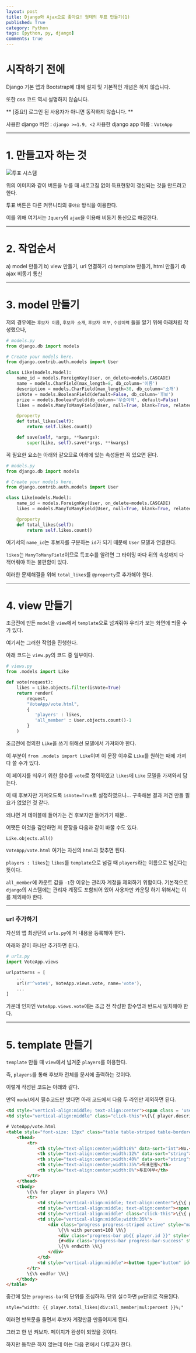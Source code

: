 ```yaml
---
layout: post
title: Django와 Ajax으로 좋아요! 형태의 투표 만들기(1)
published: True
category: Python
tags: [python, py, django]
comments: true
---
```


# 시작하기 전에

Django 기본 앱과 Bootstrap에 대해 설치 및 기본적인 개념은 하지 않습니다.

또한 css 코드 역시 설명하지 않습니다.

** [중요!] 로그인 된 사용자가 아니면 동작하지 않습니다. **

사용한 django 버전 : `django >=1.9, <2`
사용한 django app 이름 : `VoteApp`

-----

# 1. 만들고자 하는 것

![투표 시스템](/asset/img/vote/1.gif)

위의 이미지와 같이 버튼을 누를 때 새로고침 없이 득표현황이 갱신되는 것을 만드려고 한다.

투표 버튼은 다른 커뮤니티의 `좋아요` 방식을 이용한다.

이를 위해 여기서는 `Jquery`의 `ajax`을 이용해 비동기 통신으로 해결한다.


-----

# 2. 작업순서

a) model 만들기
b) view 만들기, url 연결하기
c) template 만들기, html 만들기
d) ajax 비동기 통신


-----

# 3. model 만들기

저의 경우에는 `후보자 이름`, `후보자 소개`, `후보자 여부`, `수상이력` 들을 알기 위해 아래처럼 작성했으나,

```py
# models.py
from django.db import models

# Create your models here.
from django.contrib.auth.models import User

class Like(models.Model):
    name_id = models.ForeignKey(User, on_delete=models.CASCADE)
    name = models.CharField(max_length=8, db_column='이름')
    description = models.CharField(max_length=30, db_column='소개')
    isVote = models.BooleanField(default=False, db_column='후보')
    prize = models.BooleanField(db_column='우승이력', default=False)
    likes = models.ManyToManyField(User, null=True, blank=True, related_name='likes')

    @property
    def total_likes(self):
        return self.likes.count()

    def save(self, *args, **kwargs):
        super(Like, self).save(*args, **kwargs)
```

꼭 필요한 요소는 아래와 같으므로 아래에 있는 속성들만 꼭 있으면 된다.

```py
# models.py
from django.db import models

# Create your models here.
from django.contrib.auth.models import User

class Like(models.Model):
    name_id = models.ForeignKey(User, on_delete=models.CASCADE)
    likes = models.ManyToManyField(User, null=True, blank=True, related_name='likes')

    @property
    def total_likes(self):
        return self.likes.count()
```

여기서의 `name_id`는 후보자를 구분하는 `id`가 되기 때문에 `User` 모델과 연결한다.

`likes`는 `ManyToManyField`이므로 득표수를 알려면 그 타이밍 마다 뒤의 속성까지 다 적어줘야 하는 불편함이 있다.

이러한 문제해결을 위해 `total_likes`를 `@property`로 추가해야 한다.


-----

# 4. view 만들기

조금전에 만든 `model`을 `view`에서 `template`으로 넘겨줘야 우리가 보는 화면에 띄울 수가 있다.

여기서는 그러한 작업을 진행한다.

아래 코드는 `view.py`의 코드 중 일부이다.

```py
# views.py
from .models import Like

def vote(request):
    likes = Like.objects.filter(isVote=True)
    return render(
        request,
        "VoteApp/vote.html",
        {
           'players' : likes,
           'all_member' : User.objects.count()-1
        }
    )
```

조금전에 정의한 `Like`을 쓰기 위해선 모델에서 가져와야 한다.

이 부분이 `from .models import Like`이며 이 문장 이후로 `Like`를 원하는 때에 가져다 쓸 수가 있다.

이 페이지를 띄우기 위한 함수를 `vote`로 정의하였고 `likes`에 `Like` 모델을 가져와서 담는다.

이 때 후보자만 가져오도록 `isVote=True`로 설정하였으나... 구축해본 결과 저건 만들 필요가 없었던 것 같다.

왜냐면 저 테이블에 들어가는 건 후보자만 들어가기 때문..

어쨋든 이것을 감안하면 저 문장을 다음과 같이 바꿀 수도 있다.

`Like.objects.all()`

`VoteApp/vote.html` 여기는 자신의 `html`과 맞추면 된다.

`players : likes`는 `likes`를 `template`으로 넘길 때 `players`라는 이름으로 넘긴다는 뜻이다.

`all_member`에 카운트 값을 `-1`한 이유는 관리자 계정을 제외하기 위함이다. 기본적으로 `django`의 시스템에는 관리자 계정도 포함되어 있어 사용자만 카운팅 하기 위해서는 이를 제외해야 한다.


-----

### url 추가하기

자신의 앱 최상단의 `urls.py`에 저 내용을 등록해야 한다.

아래와 같이 하나만 추가하면 된다.

```py
# urls.py
import VoteApp.views

urlpatterns = [
    ...
    url(r'^vote$', VoteApp.views.vote, name='vote'),
    ...
]
```

가운데 인자인 `VoteApp.views.vote`에는 조금 전 작성한 함수명과 반드시 일치해야 한다.


-----

# 5. template 만들기

`template` 만들 때 `view`에서 넘겨준 `players`를 이용한다.

즉, `players`를 통해 후보자 전체를 문서에 출력하는 것이다.

이렇게 작성된 코드는 아래와 같다.

만약 `model`에서 필수코드만 썻다면 아래 코드에서 다음 두 라인만 제외하면 된다.

```html
<td style="vertical-align:middle; text-align:center"><span class = 'user-green'>\{\{ player.name \}\}</span></td>
<td style="vertical-align:middle" class="click-this">\{\{ player.description \}\}</td>
```

```html
# VoteApp/vote.html
<table style="font-size: 13px" class="table table-striped table-bordered sortable-table clickable-table" id="problemset">
    <thead>
        <tr>
            <th style="text-align:center;width:6%" data-sort="int">No.</th>
            <th style="text-align:center;width:12%" data-sort="string">이름</th>
            <th style="text-align:center;width:40%" data-sort="string">설명</th>
            <th style="text-align:center;width:35%">득표현황</th>
            <th style="text-align:center;width:8%">투표여부</th>
        </tr>
    </thead>
    <tbody>
        \{\% for player in players \%\}
        <tr>
            <td style="vertical-align:middle; text-align:center">\{\{ player.id \}\}</td>
            <td style="vertical-align:middle; text-align:center"><span class = 'user-green'>\{\{ player.name \}\}</span></td>
            <td style="vertical-align:middle" class="click-this">\{\{ player.description \}\}</td>
            <td style="vertical-align:middle;width:35%">
                <div class="progress progress-striped active" style="margin-bottom: 0px;">
                    \{\% with percent=100 \%\}
                    <div class="progress-bar pb{{ player.id }}" style="width: {{ player.total_likes|div:all_member|mul:percent }}%;"><span style="vertical-align:middle">\{\{ player.total_likes \}\} / \{\{ all_member \}\}</span></div>
                    {#<div class="progress-bar progress-bar-success" style="width: 100%;">1</div>#}
                    \{\% endwith \%\}
                </div>
            </td>
            <td style="vertical-align:middle"><button type="button" id="{{ player.id }}" name="vote{{ player.id }}" class="like btn btn-success glyphicon glyphicon-thumbs-up"> 투표하기</button></td>
        </tr>
        \{\% endfor \%\}
    </tbody>
</table>
```

중간에 있는 `progress-bar`의 단위를 조심하자. 단위 실수하면 `px`단위로 적용된다.
```html
style="width: {{ player.total_likes|div:all_member|mul:percent }}%;"
```

이러면 반복문을 돌면서 후보자 계정만큼 만들어지게 된다.


그러고 한 번 켜보자. 페이지가 완성이 되었을 것이다.

하지만 동작은 하지 않는데 이는 다음 편에서 다루고자 한다.
